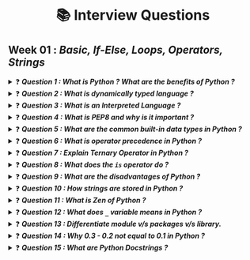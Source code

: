<div align = center>
    <h1>📚 <b>Interview Questions</b></h1>
</div>

## **Week 01 :** *Basic, If-Else, Loops, Operators, Strings*

<details>
<summary>  ❓ <i><b>Question 1 : What is Python ? What are the benefits of Python ?</b></i> </summary>

***Answer :*** 
## What is Python?

Python is a high-level, interpreted, and general-purpose programming language. It is designed to be easy to read and simple to implement. Python's syntax allows programmers to express concepts in fewer lines of code compared to languages such as C++ or Java. It supports multiple programming paradigms, including procedural, object-oriented, and functional programming. Python is widely used for web development, data analysis, artificial intelligence, scientific computing, and many other applications.

### Key Features of Python:
- **Interpreted**: Python code is executed line by line, which makes debugging easier.
- **High-Level**: Python abstracts many complex details of the computer from the programmer.
- **Dynamically Typed**: Variable types are determined at runtime.
- **Easy to Learn and Use**: Python has a simple syntax that is similar to English.
- **Extensive Libraries**: Python has a vast standard library and many third-party libraries for various tasks.

## Benefits of Python

Python's popularity is driven by several advantages that make it a preferred choice for many developers and organizations. Here are some key benefits:

### 1. **Readability and Maintainability**
Python's syntax is clean and easy to read, which makes it simpler for developers to write clear, logical code. This readability reduces the cost of program maintenance and allows teams to collaborate more effectively.

### 2. **Productivity**
Python's simplicity and extensive libraries allow developers to focus on solving problems rather than dealing with complex syntax. This leads to higher productivity and faster development cycles.

### 3. **Extensive Standard Library**
Python comes with a large standard library that provides tools and functionalities for various tasks such as file handling, web service tools, and data manipulation. This means developers can accomplish tasks without needing to write code from scratch.

### 4. **Community Support**
Python has a large and active community that contributes to a wealth of resources, including tutorials, documentation, and open-source libraries. This community support helps developers find solutions and improve their coding skills.

### 5. **Versatility**
Python is versatile and can be used for a wide range of applications, from web development and data analysis to artificial intelligence and scientific computing. This makes Python a good choice for developers looking to work in different domains.

### 6. **Integration Capabilities**
Python can easily integrate with other languages and technologies. It can call C/C++ code, use Java libraries, and interface with web services. This interoperability allows developers to leverage existing code and tools.

### 7. **Portability**
Python programs can run on any operating system with a Python interpreter, including Windows, macOS, Linux, and more. This cross-platform compatibility allows for easy deployment of Python applications.

### 8. **Open Source**
Python is open-source, which means it is free to use and distribute. The source code is available to the public, allowing developers to contribute to its development and create custom versions of the interpreter.

### 9. **Rapid Prototyping**
Python's ease of use and extensive libraries make it ideal for rapid prototyping. Developers can quickly create a prototype to test ideas and iterate on them, which is particularly useful in research and development.

### Examples of Python's Benefits

- **Web Development**: Frameworks like Django and Flask enable rapid development of robust web applications.
- **Data Science**: Libraries like Pandas, NumPy, and Matplotlib make data analysis and visualization straightforward.
- **Machine Learning**: Tools like TensorFlow, Keras, and scikit-learn allow developers to build complex machine learning models.
- **Automation**: Python scripts can automate repetitive tasks, saving time and reducing errors.

## Conclusion

Python's readability, productivity, extensive libraries, and community support make it an excellent choice for both beginners and experienced developers. Its versatility allows it to be used in various domains, making it a powerful tool for solving a wide range of problems. Whether you're developing web applications, analyzing data, or building machine learning models, Python provides the tools and features you need to succeed.


</details>

<details>
<summary>  ❓ <i><b>Question 2 : What is dynamically typed language ?</b></i> </summary>

***Answer :*** 
## Dynamically Typed Language

A dynamically typed language is a programming language in which the type of a variable is determined at runtime rather than at compile time. This means that you don't need to declare the type of a variable when you write the code; the interpreter figures it out based on the variable's value during execution. Python is an example of a dynamically typed language.

### Characteristics of Dynamically Typed Languages

- **Type Flexibility**: Variables can be assigned different types of values throughout their lifecycle.
- **Ease of Use**: No need to explicitly declare variable types, making code shorter and easier to write.
- **Runtime Type Errors**: Type-related errors are caught only when the specific line of code is executed, not at compile time.

### Example

```python
x = 10       # x is an integer
print(x)     # Output: 10

x = "hello"  # Now x is a string
print(x)     # Output: hello
```

In the example above, the variable `x` first holds an integer and then a string, showcasing the dynamic typing feature of Python.

## Strongly Typed vs. Weakly Typed Languages

The concepts of strongly typed and weakly typed languages refer to how strictly types are enforced in a language.

### Strongly Typed Languages

A strongly typed language is one in which the type of a variable is strictly enforced. This means that once a variable is assigned a type, it cannot be implicitly converted to another type without an explicit conversion.

- **Type Safety**: Operations between mismatched types are not allowed.
- **Explicit Type Conversions**: Required for operations involving different types.
- **Fewer Runtime Errors**: Type errors are caught early, often at compile time.

#### Example: Python

Python is both dynamically typed and strongly typed.

```python
x = "10"
y = 2
print(x + y)  # TypeError: can only concatenate str (not "int") to str
```

In Python, trying to add a string and an integer results in a `TypeError`. This shows Python's strong typing, as it does not allow implicit type conversion.

### Weakly Typed Languages

A weakly typed language is one in which the type of a variable is not strictly enforced. This means that the language allows implicit type conversions, often leading to unexpected behavior.

- **Implicit Type Conversions**: The language automatically converts types when necessary.
- **Potential Type Confusion**: May lead to subtle bugs if types are not handled carefully.

#### Example: JavaScript

JavaScript is a dynamically typed and weakly typed language.

```javascript
var x = "10";
var y = 2;
console.log(x + y);  // Output: "102"
```

In JavaScript, adding a string and an integer results in string concatenation, implicitly converting the integer to a string.

## Summary

### Dynamically Typed Language

- **Definition**: Type of a variable is determined at runtime.
- **Example**: Python.

### Strongly Typed Language

- **Definition**: Type of a variable is strictly enforced; implicit conversions are not allowed.
- **Example**: Python (dynamically typed but strongly typed).

### Weakly Typed Language

- **Definition**: Type of a variable is not strictly enforced; implicit conversions are allowed.
- **Example**: JavaScript (dynamically typed but weakly typed).

Understanding these concepts is crucial for effective programming, as they influence how you write and debug your code. In dynamically typed and strongly typed languages like Python, you benefit from flexibility while maintaining type safety, which helps prevent many common programming errors.

Here is an [article](https://www.educative.io/answers/statically-v-dynamically-v-strongly-v-weakly-typed-languages), read it.
</details>

<details>
<summary>  ❓ <i><b>Question 3 : What is an Interpreted Language ?</b></i> </summary>

***Answer :*** 
### What is an Interpreted Language?

An interpreted language is a type of programming language in which most of its implementations execute instructions directly and freely, without the need for prior compilation into machine-language instructions. In other words, programs written in an interpreted language are typically executed from the source code through an interpreter, which reads and executes the code line by line at runtime.

#### Characteristics of Interpreted Languages

1. **Dynamic Typing**: Many interpreted languages are dynamically typed, meaning that variable types are determined at runtime.
2. **Platform Independence**: Interpreted languages often offer a high degree of platform independence, as the interpreter is responsible for translating code to the machine-specific instructions.
3. **Ease of Debugging**: Interpreted languages usually provide more straightforward debugging capabilities because the interpreter can execute and test the code line by line.
4. **Slower Execution**: Since code is interpreted at runtime rather than precompiled, interpreted languages may run slower compared to compiled languages.

#### Examples of Interpreted Languages

- **Python**: Known for its simplicity and readability, Python is widely used in web development, data science, and scripting.
- **JavaScript**: Primarily used for client-side web development, JavaScript runs in web browsers and enables interactive web pages.
- **Ruby**: A dynamic, reflective, object-oriented language used mainly for web applications, particularly with the Ruby on Rails framework.
- **Perl**: Known for its powerful text-processing capabilities, Perl is often used for web development, system administration, and network programming.

#### How Interpreted Languages Work

When running a program written in an interpreted language:
1. **Source Code**: The source code is written in a high-level language.
2. **Interpreter**: The interpreter reads and translates the source code into intermediate code (if applicable) and then executes it line by line.
3. **Execution**: The program runs directly from the source code or intermediate code, translating instructions into machine code on the fly.

#### Benefits of Interpreted Languages

- **Portability**: Interpreted languages are usually more portable across different systems since the interpreter handles the machine-specific instructions.
- **Rapid Development**: They allow for quick testing and iteration during development, as changes can be tested immediately without recompiling.
- **Interactive Execution**: Many interpreted languages support interactive execution (e.g., REPL - Read-Eval-Print Loop), which is useful for debugging and learning.

#### Drawbacks of Interpreted Languages

- **Performance**: Interpreted languages can be slower than compiled languages because the code is translated on the fly rather than being precompiled.
- **Resource Usage**: They may require more system resources due to the overhead of the interpreter.

#### Sources for Further Reading

1. [GeeksforGeeks - Interpreted Language](https://www.geeksforgeeks.org/interpreted-language/)
2. [Techopedia - Interpreted Language](https://www.techopedia.com/definition/3406/interpreted-language)
3. [Stack Overflow - Difference between compiled and interpreted languages](https://stackoverflow.com/questions/3265355/what-is-the-difference-between-compiled-and-interpreted-languages)

These resources provide detailed explanations and comparisons to help understand the concept and applications of interpreted languages in various fields of programming.
</details>


<details>
<summary>  ❓ <i><b>Question 4 : What is PEP8 and why is it important ?</b></i> </summary>

***Answer :*** 
PEP 8 is the **Python Enhancement Proposal** that provides guidelines and best practices on how to write Python code. It was written by Guido van Rossum and Barry Warsaw and is now maintained by the Python community.

### Key Points of PEP 8

1. **Code Layout**:
   - **Indentation**: Use 4 spaces per indentation level.
   - **Line Length**: Limit all lines to a maximum of 79 characters.
   - **Blank Lines**: Separate top-level function and class definitions with two blank lines, and methods within a class with one blank line.

2. **Imports**:
   - Import standard libraries first, followed by third-party libraries, and then local application-specific imports.
   - Use absolute imports rather than relative ones.

3. **Naming Conventions**:
   - **Variables and Functions**: Use `lowercase_with_underscores`.
   - **Classes**: Use `CapitalizedWords` (also known as CamelCase).
   - **Constants**: Use `UPPERCASE_WITH_UNDERSCORES`.

4. **Programming Recommendations**:
   - Avoid using global variables.
   - Use list comprehensions and generator expressions for concise and readable code.

5. **Comments**:
   - Write comments that are clear and helpful.
   - Use inline comments sparingly and only to explain why code is doing something, not what it is doing.

6. **Docstrings**:
   - Use triple quotes for docstrings to document modules, classes, and functions.
   - Ensure that docstrings provide a description of what the module, class, or function does.

### Importance of PEP 8

- **Consistency**: It helps maintain a uniform style across Python codebases, making it easier for developers to read and understand code written by others.
- **Readability**: Well-styled code is more readable, which reduces the likelihood of errors and makes the code easier to maintain and debug.
- **Best Practices**: PEP 8 incorporates Python’s best practices, ensuring that code is written efficiently and effectively.

Following PEP 8 is generally considered a best practice in Python development, as it promotes clean, readable, and maintainable code.

For more detailed information on PEP 8 and its guidelines, you can refer to the official documentation:

- **PEP 8 - Style Guide for Python Code**: [PEP 8](https://www.python.org/dev/peps/pep-0008/)
- **Python's Official Documentation**: [Python Documentation](https://docs.python.org/3/)
</details>


<details>
<summary>  ❓ <i><b>Question 5 : What are the common built-in data types in Python ?</b></i> </summary>

***Answer :*** 
Python has several built-in data types that are fundamental to its programming model. Here are some of the most common ones:

### 1. **Numeric Types**
   - **`int`**: Represents integer values. Example: `42`
   - **`float`**: Represents floating-point (decimal) numbers. Example: `3.14`
   - **`complex`**: Represents complex numbers with real and imaginary parts. Example: `1 + 2j`

### 2. **Sequence Types**
   - **`str`**: Represents strings (text). Example: `"hello"`
   - **`list`**: Represents ordered, mutable collections of items. Example: `[1, 2, 3]`
   - **`tuple`**: Represents ordered, immutable collections of items. Example: `(1, 2, 3)`

### 3. **Mapping Type**
   - **`dict`**: Represents dictionaries, which are unordered collections of key-value pairs. Example: `{'name': 'Alice', 'age': 30}`

### 4. **Set Types**
   - **`set`**: Represents unordered collections of unique items. Example: `{1, 2, 3}`
   - **`frozenset`**: Represents immutable sets. Example: `frozenset([1, 2, 3])`

### 5. **Boolean Type**
   - **`bool`**: Represents Boolean values, `True` and `False`. Example: `True`

### 6. **Binary Types**
   - **`bytes`**: Represents immutable sequences of bytes. Example: `b'hello'`
   - **`bytearray`**: Represents mutable sequences of bytes. Example: `bytearray([65, 66, 67])`
   - **`memoryview`**: Provides a view of memory buffers, useful for working with binary data. Example: `memoryview(b'hello')`

Each of these types has its own set of methods and operations that you can use to manipulate data. Understanding these types and how to use them effectively is essential for programming in Python.

For more detailed information on Python's built-in data types, you can refer to the official Python documentation:

- **Python Data Types Documentation**: [Python Built-in Types](https://docs.python.org/3/library/stdtypes.html)
- **Python Numeric Types**: [Numeric Types](https://docs.python.org/3/library/stdtypes.html#numeric-types-int-float-complex)
- **Python Sequence Types**: [Sequence Types](https://docs.python.org/3/library/stdtypes.html#sequence-types-str-unicode-list-tuple-bytearray)
- **Python Mapping Types**: [Mapping Types](https://docs.python.org/3/library/stdtypes.html#mapping-types-dict)
- **Python Set Types**: [Set Types](https://docs.python.org/3/library/stdtypes.html#set-types-set-frozenset)
- **Python Boolean Type**: [Boolean Type](https://docs.python.org/3/library/stdtypes.html#boolean-values)
- **Python Binary Types**: [Binary Types](https://docs.python.org/3/library/stdtypes.html#binary-sequence-types)

These pages provide comprehensive details about each data type, including their methods, operations, and usage examples.
</details>


<details>
<summary>  ❓ <i><b>Question 6 : What is operator precedence in Python ?</b></i> </summary>

***Answer :*** 
Operator precedence in Python determines the order in which operators are evaluated in expressions. Operators with higher precedence are evaluated before operators with lower precedence. If two operators have the same precedence, their associativity determines the order in which they are evaluated.

Here’s a table summarizing Python’s operator precedence from highest to lowest:

| **Precedence Level** | **Operators**                               | **Associativity** |
|:----------------------:|:--------------------------------------------:|:-------------------:|
| 1                    | `()` (Parentheses)                         | -                 |
| 2                    | `**` (Exponentiation)                      | Right-to-Left     |
| 3                    | `+x`, `-x`, `~x` (Unary Plus, Unary Minus, Bitwise NOT) | Right-to-Left     |
| 4                    | `*`, `/`, `//`, `%` (Multiplication, Division, Floor Division, Modulus) | Left-to-Right     |
| 5                    | `+`, `-` (Addition, Subtraction)           | Left-to-Right     |
| 6                    | `<<`, `>>` (Bitwise Shifts)                | Left-to-Right     |
| 7                    | `&` (Bitwise AND)                          | Left-to-Right     |
| 8                    | `^` (Bitwise XOR)                          | Left-to-Right     |
| 9                    | `|` (Bitwise OR)                           | Left-to-Right     |
| 10                   | `==`, `!=`, `>`, `<`, `>=`, `<=` (Comparison Operators) | Left-to-Right     |
| 11                   | `is`, `is not`, `in`, `not in` (Identity and Membership Operators) | Left-to-Right     |
| 12                   | `not` (Logical NOT)                        | Left-to-Right     |
| 13                   | `and` (Logical AND)                        | Left-to-Right     |
| 14                   | `or` (Logical OR)                         | Left-to-Right     |
| 15                   | `x if condition else y` (Conditional Expressions) | Left-to-Right     |
| 16                   | `lambda` (Lambda Expressions)             | -                 |

This table provides a quick reference to understand which operators are evaluated first in Python expressions.

For a complete list and details, refer to the [Python operator precedence documentation](https://docs.python.org/3/reference/expressions.html#operator-precedence).
</details>



<details>
<summary>  ❓ <i><b>Question 7 : Explain Ternary Operator in Python ?</b></i> </summary>

***Answer :*** 
Actually, Python does have a ternary operator, but it is a bit different from the traditional ternary operator found in some other languages.

In Python, the ternary operator is implemented as a conditional expression, and it's used to select between two expressions based on a condition. While it might not use the `? :` syntax common in languages like C or Java, Python's `x if condition else y` serves the same purpose.

### Example

Here’s how it works in Python:

```python
result = "yes" if condition else "no"
```

In this expression:
- **`condition`** is evaluated.
- If **`condition`** is `True`, **`"yes"`** is assigned to **`result`**.
- If **`condition`** is `False`, **`"no"`** is assigned to **`result`**.

### Comparison

In other languages like C or Java, the ternary operator syntax is:

```c
result = condition ? "yes" : "no";
```

In Python, the equivalent is:

```python
result = "yes" if condition else "no"
```

So, while the syntax differs, Python does have a ternary operator in the form of a conditional expression.

For more information on Python's ternary operator and conditional expressions, you can refer to the official Python documentation:

- **Python Conditional Expressions**: [Python Documentation on Conditional Expressions](https://docs.python.org/3/reference/expressions.html#conditional-expressions)

This page provides detailed explanations and examples of how conditional expressions (ternary operators) work in Python.
</details>



<details>
<summary>  ❓ <i><b>Question 8 : What does the <code>is</code> operator do ?</b></i> </summary>

***Answer :*** 
The `is` operator in Python is used to check if two variables reference the same object in memory. It's not concerned with the values of the objects themselves but rather with whether the two variables point to the exact same object.

### Syntax

```python
a is b
```

- **`a`** and **`b`** are variables or expressions.
- The expression returns `True` if `a` and `b` refer to the same object in memory.
- It returns `False` if `a` and `b` refer to different objects, even if their values are the same.

### Example

```python
a = [1, 2, 3]
b = [1, 2, 3]
c = a

print(a is b)  # Output: False (a and b are different objects with the same values)
print(a is c)  # Output: True (a and c refer to the same object)
```

In this example:
- **`a is b`** is `False` because `a` and `b` are two different list objects, even though they contain the same values.
- **`a is c`** is `True` because `c` is assigned the same object as `a`, so both variables refer to the same list object.

### Use Cases

- **Identity Comparison**: The `is` operator is useful when you want to check if two variables point to the same object. This is often used for singletons, such as `None`, where you want to check if a variable is exactly `None`.

```python
x = None
if x is None:
    print("x is None")
```

- **Singleton Objects**: For objects like `None`, `True`, and `False`, which are singletons in Python, `is` is used to check identity.

### Comparison with `==`

- The `==` operator checks for value equality, meaning it compares the values of the objects to see if they are equal.
- The `is` operator checks for identity, meaning it compares if two references point to the same object in memory.

```python
a = [1, 2, 3]
b = [1, 2, 3]

print(a == b)  # Output: True (a and b have the same values)
print(a is b)  # Output: False (a and b are different objects)
```

In summary, use `is` when you need to verify that two variables refer to the exact same object, and use `==` when you want to compare the values of objects.

> [!NOTE]  
> If different variables have same values in the range of -5 to 256. Python will refer the different variables to same memory location.  
> ```python
> a = 1
> b = 1
> print(id(a)) # 124789
> print(id(b)) # 124789
> ```
> This shows that `a` and `b` refer to same memory location. Weird! Isn't it?

For more detailed information about the `is` operator and object identity in Python, you can refer to the official Python documentation:

- **Python Documentation on Identity Operators**: [Python Reference - Identity Operators](https://docs.python.org/3/reference/expressions.html#is)

This section of the documentation explains the `is` and `is not` operators, including their purpose and usage in Python.
</details>



<details>
<summary>  ❓ <i><b>Question 9 : What are the disadvantages of Python ?</b></i> </summary>

***Answer :*** 
While Python is a highly versatile and popular programming language, it does have some disadvantages and limitations that might impact its suitability for certain tasks or projects. Here are some of the common disadvantages:

### 1. **Performance Issues**
   - **Slower Execution**: Python is generally slower than compiled languages like C or C++ due to its interpreted nature. The dynamic typing and high-level nature of Python can lead to slower execution times.

### 2. **Memory Consumption**
   - **High Memory Usage**: Python can consume more memory compared to lower-level languages. This is due to its built-in features like dynamic typing and high-level data structures.

### 3. **Global Interpreter Lock (GIL)**
   - **Concurrency Limitations**: Python's Global Interpreter Lock (GIL) can be a limitation for multi-threaded programs. It prevents multiple native threads from executing Python bytecodes at once, which can be a bottleneck in CPU-bound multi-threaded applications.

### 4. **Mobile and Web Development**
   - **Limited Use in Mobile Development**: Python is not commonly used for mobile app development compared to languages like Java, Swift, or Kotlin. While frameworks like Kivy or BeeWare exist, Python is less popular for mobile app development.
   - **Web Development**: Although Python is used in web development with frameworks like Django and Flask, it is generally less performant compared to some other languages and frameworks optimized for high-traffic applications.

### 5. **Dynamic Typing**
   - **Type-Related Errors**: Python's dynamic typing can lead to type-related runtime errors, which may only be caught during execution. This can sometimes lead to bugs that are harder to trace.

### 6. **Dependency Management**
   - **Package Management**: Managing dependencies and package versions can sometimes be challenging, particularly in complex projects with many dependencies. Although tools like `pip` and `virtualenv` help, dependency issues can still arise.

### 7. **Design and Development of Large Systems**
   - **Maintainability**: For very large systems, Python's dynamic typing and flexibility might lead to code that is harder to maintain or refactor, especially if not managed carefully.

### 8. **Tooling and Libraries**
   - **Less Specialized Libraries**: While Python has a vast ecosystem of libraries, there are some specialized libraries or tools available in other languages that might not have direct equivalents in Python.

### 9. **Runtime Errors**
   - **Errors at Runtime**: Python’s dynamic nature means that some errors, which might be caught at compile time in statically-typed languages, are only detected at runtime.

### References

For more in-depth discussions about Python's disadvantages and limitations, you can consult various sources:

- **Python Performance**: [Python Performance Guide](https://wiki.python.org/moin/PythonSpeed)
- **Python and GIL**: [Global Interpreter Lock (GIL)](https://realpython.com/python-gil/)
- **Python in Mobile Development**: [Python for Mobile Development](https://www.learnpython.org/)
- **Dynamic Typing and Its Effects**: [Dynamic Typing in Python](https://realpython.com/python-type-checking/)
- **Disadvantages of Python**: [Disadvantages of Python](https://www.geeksforgeeks.org/disadvantages-of-python/)

Understanding these limitations can help in making informed decisions about when and where to use Python effectively.
</details>



<details>
<summary>  ❓ <i><b>Question 10 : How strings are stored in Python ?</b></i> </summary>

***Answer :*** 
In Python, strings are stored as immutable sequences of Unicode characters. Here’s a detailed explanation of how strings are managed and stored:

### 1. **Immutability**

- **Immutable Objects**: Once a string is created in Python, it cannot be changed. This means any modification to a string results in the creation of a new string object. For example, concatenating two strings creates a new string rather than altering the original strings.

### 2. **Unicode Encoding**

- **Unicode Representation**: Python strings are Unicode by default, which means they can represent a wide range of characters from various languages and symbol sets. This is crucial for handling international text.
- **Encoding**: Internally, Python uses different encoding schemes (like UTF-8) to represent these Unicode characters. The exact encoding used can vary based on the Python version and implementation.

### 3. **Internal Representation**

- **String Interning**: Python may optimize memory usage by using a technique called "interning" for some strings. String interning means that identical immutable strings might be stored only once in memory, and references to those strings will point to the same memory location. This is often used for small and frequently used strings, such as identifiers or constants.
- **Memory Storage**: The actual storage of strings involves using a data structure that includes the character data and metadata such as the length of the string.

### 4. **Memory Efficiency**

- **Compact Storage**: Python strings are typically stored in a compact, efficient format. The memory layout of a string can vary between implementations, but Python ensures that it is handled in a way that balances performance and memory usage.
- **Garbage Collection**: Python uses automatic garbage collection to manage memory, which means that unused string objects are cleaned up and freed automatically.

### 5. **String Operations**

- **Copy-On-Write**: Due to immutability, operations that modify strings (like slicing or concatenation) do not alter the original string but rather create new strings. This is managed efficiently by Python to minimize unnecessary copying.

### Example

Here’s a simple example illustrating the immutability and internal representation of strings:

```python
a = "hello"
b = "hello"

print(a is b)  # Output: True (Both variables reference the same string object)
```

In this example, the `a` and `b` variables both reference the same string object because Python’s internal string interning optimization is at work.

### References

For more information about Python's string storage and handling:

- **Python Documentation on Strings**: [Python Strings](https://docs.python.org/3/library/stdtypes.html#text-sequence-type-str)
- **Python’s Unicode Handling**: [Unicode in Python](https://docs.python.org/3/howto/unicode.html)
- **Python Internals**: [Python Internals: Memory Management](https://docs.python.org/3/faq/design.html#how-are-objects-in-python-stored-in-memory)

Understanding these details can help you work more effectively with strings in Python and manage performance considerations.
</details>



<details>
<summary>  ❓ <i><b>Question 11 : What is Zen of Python ?</b></i> </summary>

***Answer :*** 
The **Zen of Python** is a collection of guiding principles for writing computer programs in Python. It was authored by Tim Peters and provides a concise summary of the philosophy and design principles that guide Python's development and usage. The Zen of Python is often appreciated for its emphasis on simplicity, readability, and explicitness.

### How to Access the Zen of Python

You can view the Zen of Python directly in the Python interpreter by typing:

```python
import this
```

### Principles of the Zen of Python

Here are the key principles from the Zen of Python:

1. **Beautiful is better than ugly.**
   - Code should be aesthetically pleasing and easy to read.

2. **Explicit is better than implicit.**
   - Code should be clear and explicit in its intention.

3. **Simple is better than complex.**
   - Simple solutions are preferred over complex ones.

4. **Complex is better than complicated.**
   - If complexity is necessary, it should not be disguised as simplicity.

5. **Flat is better than nested.**
   - Avoid deep nesting of structures; aim for a flat and readable design.

6. **Sparse is better than dense.**
   - Code should be spaced out to enhance readability, rather than being tightly packed.

7. **Readability counts.**
   - Code should be easy to read and understand by others.

8. **Special cases aren’t special enough to break the rules.**
   - Follow the established principles even when dealing with special cases.

9. **Although practicality beats purity.**
   - Practical solutions are valued over strictly adhering to ideal principles.

10. **Errors should never pass silently.**
    - Errors should be visible and handled, not ignored.

11. **Unless explicitly silenced.**
    - If errors are to be ignored, it should be done explicitly.

12. **In the face of ambiguity, refuse the temptation to guess.**
    - Avoid making assumptions when the intent is unclear.

13. **There should be one—and preferably only one—obvious way to do it.**
    - There should be a clear and single approach to achieve a task.

14. **Although that way may not be obvious at first unless you’re Dutch.**
    - Sometimes, the best way to do things may not be immediately apparent to everyone.

15. **Now is better than never.**
    - It is better to act now than to delay indefinitely.

16. **Although never is often better than right now.**
    - Rushing into things is not always the best approach.

17. **If the implementation is hard to explain, it’s a bad idea.**
    - Code should be easy to explain; if not, consider redesigning it.

18. **If the implementation is easy to explain, it may be a good idea.**
    - Simple and understandable implementations are preferred.

19. **Namespaces are one honking great idea—let’s do more of those!**
    - Proper use of namespaces is encouraged for organizing code effectively.

These principles help guide Python developers in writing code that is clean, maintainable, and aligned with the core philosophy of the language.

### Reference

- **The Zen of Python by Tim Peters**: [Zen of Python](https://www.python.org/dev/peps/pep-0020/)
</details>



<details>
<summary>  ❓ <i><b>Question 12 : What does <code>_</code> variable means in Python ?</b></i> </summary>

***Answer :*** 
In Python, the underscore `_` is a versatile and context-dependent variable that can have different meanings depending on where and how it is used. Here are some of the common uses of the underscore:

### 1. **Ignoring Values**

- **Unused Variables**: The underscore is often used as a placeholder for variables whose values are not needed. For example, when unpacking tuples or lists where only some values are required, you can use `_` to ignore the others.

  ```python
  x, _, z = (1, 2, 3)
  # Here, `_` is used to ignore the second value (2)
  ```

### 2. **Loop Iterations**

- **Throwaway Variables**: In loops where the loop variable is not used, `_` can be used as a convention to indicate that the variable is intentionally unused.

  ```python
  for _ in range(5):
      print("Hello")
  ```

### 3. **Interactive Interpreter**

- **Last Expression Result**: In the Python interactive shell (REPL), `_` holds the result of the last executed expression.

  ```python
  >>> 2 + 3
  5
  >>> _
  5
  ```

### 4. **Translation Functions**

- **Internationalization**: In some frameworks and libraries, `_` is used as an alias for translation functions to mark strings for localization.

  ```python
  from gettext import gettext as _
  
  print(_("Welcome to the application"))
  ```

### 5. **Single Underscore Prefix**

- **Name Mangling**: A single underscore prefix (e.g., `_var`) is used to indicate that a variable or method is intended for internal use. It is a convention rather than a strict access control mechanism.

  ```python
  class MyClass:
      def __init__(self):
          self._internal_var = 42
  ```

### 6. **Single Underscore Suffix**

- **Avoiding Conflicts**: A single underscore suffix (e.g., `var_`) is used to avoid naming conflicts with Python keywords or built-in names.

  ```python
  class_ = "Python"  # `class` is a reserved keyword
  ```

### 7. **Double Underscore Prefix and Suffix**

- **Dunder Methods**: Double underscores before and after a name (e.g., `__init__`) are used for special methods or attributes in Python (also known as "dunder" methods).

  ```python
  class MyClass:
      def __init__(self):
          self.value = 0
      def __str__(self):
          return str(self.value)
  ```

In summary, `_` is a flexible tool in Python that serves various purposes depending on the context. Its most common use is to indicate that a value is intentionally unused, but it can also play a role in other conventions and functionalities within the language.
</details>



<details>
<summary>  ❓ <i><b>Question 13 : Differentiate module v/s packages v/s library.</b></i> </summary>

***Answer :*** 
In Python, **modules**, **packages**, and **libraries** are related but distinct concepts used for organizing and managing code. Here’s a breakdown of each term:

### 1. **Module**

- **Definition**: A module is a single file containing Python code. It can define functions, classes, and variables and can include runnable code.
- **Purpose**: Modules are used to organize related functions and classes into a single file, making it easier to manage and reuse code.
- **Usage**: Modules are imported using the `import` statement.

  ```python
  # Example of a module named `math_utils.py`
  def add(x, y):
      return x + y

  def subtract(x, y):
      return x - y

  # Importing the module
  import math_utils
  result = math_utils.add(5, 3)
  ```

### 2. **Package**

- **Definition**: A package is a directory containing multiple Python modules and an `__init__.py` file. It can also contain sub-packages, which are packages within packages.
- **Purpose**: Packages help in organizing modules into a hierarchy of directories, making it easier to manage large codebases by grouping related modules together.
- **Structure**: A package directory must include an `__init__.py` file, which can be empty or include initialization code for the package.

  ```
  mypackage/
      __init__.py
      module1.py
      module2.py
      subpackage/
          __init__.py
          module3.py
  ```

  ```python
  # Importing from a package
  from mypackage import module1
  from mypackage.subpackage import module3
  ```

### 3. **Library**

- **Definition**: A library is a collection of modules and packages that provide functionalities and tools for specific tasks or domains. Libraries are broader than individual modules or packages.
- **Purpose**: Libraries offer reusable code for various functionalities, such as data manipulation, web development, or scientific computing. They are often distributed as third-party packages and can be installed using package managers like `pip`.
- **Examples**: `NumPy`, `Pandas`, `Requests`, `Django`.

  ```python
  # Example of using a library
  import numpy as np
  array = np.array([1, 2, 3])
  ```

### Summary

- **Module**: A single file containing Python code. Used for organizing related code.
- **Package**: A directory containing multiple modules and an `__init__.py` file. Used for organizing modules into a hierarchical structure.
- **Library**: A collection of modules and packages that provide specific functionalities. Often installed and managed via package managers.

Understanding these concepts helps in organizing code effectively, reusing existing code, and managing dependencies in Python projects.

For more detailed information on modules, packages, and libraries in Python, you can refer to the following resources:

1. **Python Modules**:
   - [Python Documentation on Modules](https://docs.python.org/3/tutorial/modules.html)

2. **Python Packages**:
   - [Python Documentation on Packages](https://docs.python.org/3/tutorial/modules.html#packages)

3. **Python Libraries**:
   - [Python's Standard Library Documentation](https://docs.python.org/3/library/index.html)
   - [Python Packaging User Guide](https://packaging.python.org/)

These resources cover the definitions, usage, and management of modules, packages, and libraries in Python, providing a comprehensive understanding of these concepts.
</details>



<details>
<summary>  ❓ <i><b>Question 14 : Why 0.3 - 0.2 not equal to 0.1 in Python ?</b></i> </summary>

***Answer :*** 
In Python, the expression `0.3 - 0.2` does not exactly equal `0.1` due to the way floating-point numbers are represented in computers. This issue arises from the limitations of floating-point arithmetic and how decimal numbers are approximated in binary.

### Floating-Point Representation

- **Binary Approximation**: Floating-point numbers are stored in a binary format (IEEE 754 standard) which can only approximate most decimal fractions. For instance, `0.1` cannot be precisely represented in binary, so it is approximated.

- **Precision**: This approximation can lead to small errors in calculations involving floating-point numbers. When performing arithmetic operations, these small errors can accumulate, leading to unexpected results.

### Example

In Python, the following expression:

```python
0.3 - 0.2
```

might not exactly equal `0.1` due to these precision issues. To demonstrate this:

```python
result = 0.3 - 0.2
print(result)        # Output: 0.09999999999999998
print(result == 0.1) # Output: False
```

Here, `0.3 - 0.2` yields a result that is very close to `0.1`, but not exactly equal due to the precision limits of floating-point arithmetic.

### Solution: Tolerance

To handle such precision issues, you can use a tolerance when comparing floating-point numbers. This involves checking if the difference between the numbers is within a small threshold:

```python
tolerance = 1e-10
result = 0.3 - 0.2
print(abs(result - 0.1) < tolerance)  # Output: True
```

### References

For more information on floating-point arithmetic and related issues:

- **Python Floating-Point Arithmetic**: [Python Documentation on Floating Point Arithmetic](https://docs.python.org/3/tutorial/floatingpoint.html)
- **IEEE 754 Standard**: [IEEE Standard for Floating-Point Arithmetic](https://en.wikipedia.org/wiki/IEEE_754)

Understanding these limitations helps in designing and debugging numerical calculations involving floating-point numbers.
</details>



<details>
<summary>  ❓ <i><b>Question 15 : What are Python Docstrings ?</b></i> </summary>

***Answer :*** 
Python **docstrings** (documentation strings) are a way to document code in Python. They are string literals that appear right after the definition of a function, method, class, or module. Docstrings are used to describe what the function, method, class, or module does, and they can be accessed programmatically.

### Key Features of Docstrings

1. **Documentation**:
   - Docstrings provide a convenient way to document the purpose and usage of code components directly within the code itself.

2. **Access**:
   - Docstrings can be accessed via the `.__doc__` attribute of the object they document. This makes it easy to retrieve documentation programmatically.

3. **Format**:
   - Docstrings are written using triple quotes (`"""` or `'''`) and can be multi-line, allowing for detailed explanations.

### Syntax

- **Function Docstring**:

  ```python
  def my_function(param1, param2):
      """
      This is the docstring for the function.

      Parameters:
      param1 (type): Description of param1
      param2 (type): Description of param2

      Returns:
      type: Description of return value
      """
      pass
  ```

- **Class Docstring**:

  ```python
  class MyClass:
      """
      This is the docstring for the class.

      Attributes:
      attribute1 (type): Description of attribute1
      attribute2 (type): Description of attribute2
      """

      def __init__(self, attribute1, attribute2):
          self.attribute1 = attribute1
          self.attribute2 = attribute2

      def my_method(self):
          """
          This is the docstring for a method.

          Returns:
          type: Description of return value
          """
          pass
  ```

- **Module Docstring**:

  ```python
  """
  This is the docstring for the module.

  This module provides functionalities for XYZ.

  Functions:
  - function1: Description of function1
  - function2: Description of function2
  """
  ```

### Usage

- **Documentation Generation**: Tools like Sphinx use docstrings to generate documentation automatically.
- **Interactive Help**: The `help()` function and interactive environments like IPython can display docstrings, providing users with information about functions, classes, and modules.

  ```python
  help(my_function)  # Displays the docstring for `my_function`
  ```

### Best Practices

- **Be Descriptive**: Provide a clear and concise description of what the code does, its parameters, and its return values.
- **Use Consistent Formatting**: Follow a consistent style and format for docstrings to improve readability and maintainability.

### References

For more information on Python docstrings and conventions:

- **Python Documentation on Docstrings**: [Python Docstrings](https://docs.python.org/3/tutorial/controlflow.html#documentation-strings)
- **PEP 257 - Docstring conventions**: [PEP 257](https://peps.python.org/pep-0257/)

Docstrings are a valuable tool for documenting code and improving code readability and maintainability.
</details>



<!-- <details>
<summary>  ❓ <i><b>Question X : </b></i> </summary>

***Answer :*** 

</details> -->

